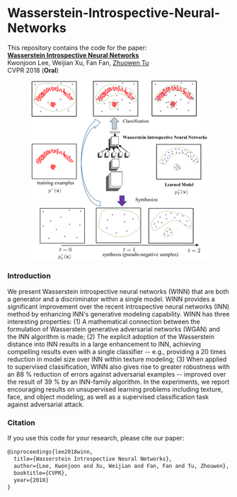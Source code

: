 # Wasserstein-Introspective-Neural-Networks


This repository contains the code for the paper:
<br>
[**Wasserstein Introspective Neural Networks**](http://arxiv.org/abs/1711.08875)
<br>
Kwonjoon Lee, Weijian Xu, Fan Fan, [Zhuowen Tu](http://pages.ucsd.edu/~ztu/)   
CVPR 2018 (**Oral**)
<p align='center'>
  <img src='WINN-algorithm.png' width="400px">
</p>

### Introduction

   We present Wasserstein introspective neural networks (WINN) that are both a generator and a discriminator within a single model. WINN provides a significant improvement over the recent introspective neural networks (INN) method by enhancing INN's generative modeling capability. WINN has three interesting properties: (1) A mathematical connection between the formulation of Wasserstein generative adversarial networks (WGAN) and the INN algorithm is made; (2) The explicit adoption of the Wasserstein distance into INN results in a large enhancement to INN, achieving compelling results even with a single classifier -- e.g., providing a 20 times reduction in model size over INN within texture modeling; (3) When applied to supervised classification, WINN also gives rise to greater robustness with an 88 % reduction of errors against adversarial examples -- improved over the result of 39 % by an INN-family algorithm. In the experiments, we report encouraging results on unsupervised learning problems including texture, face, and object modeling, as well as a supervised classification task against adversarial attack.
   
### Citation

If you use this code for your research, please cite our paper:
```
@inproceedings{lee2018winn,
  title={Wasserstein Introspective Neural Networks},
  author={Lee, Kwonjoon and Xu, Weijian and Fan, Fan and Tu, Zhouwen},
  booktitle={CVPR},
  year={2018}
}
```
